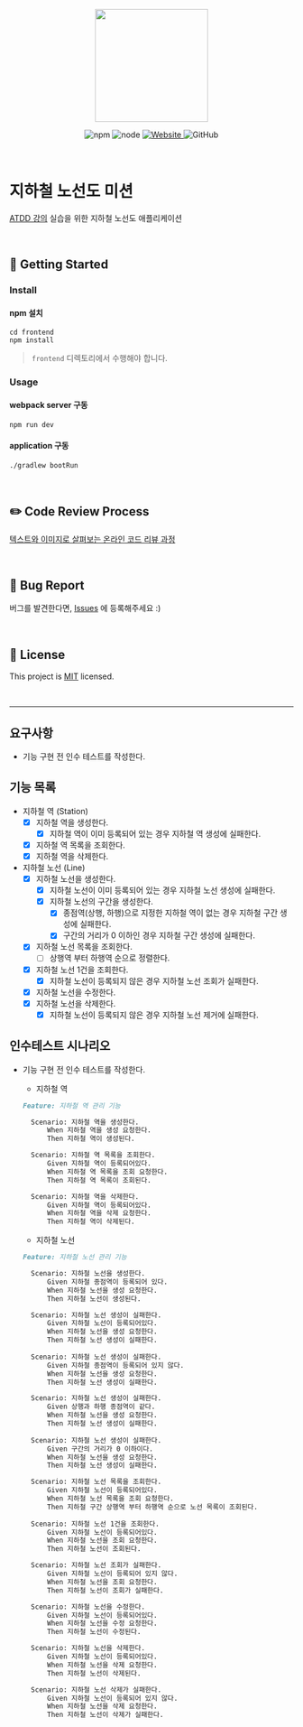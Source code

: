 <p align="center">
    <img width="200px;" src="https://raw.githubusercontent.com/woowacourse/atdd-subway-admin-frontend/master/images/main_logo.png"/>
</p>
<p align="center">
  <img alt="npm" src="https://img.shields.io/badge/npm-%3E%3D%205.5.0-blue">
  <img alt="node" src="https://img.shields.io/badge/node-%3E%3D%209.3.0-blue">
  <a href="https://edu.nextstep.camp/c/R89PYi5H" alt="nextstep atdd">
    <img alt="Website" src="https://img.shields.io/website?url=https%3A%2F%2Fedu.nextstep.camp%2Fc%2FR89PYi5H">
  </a>
  <img alt="GitHub" src="https://img.shields.io/github/license/next-step/atdd-subway-admin">
</p>

<br>

# 지하철 노선도 미션

[ATDD 강의](https://edu.nextstep.camp/c/R89PYi5H) 실습을 위한 지하철 노선도 애플리케이션

<br>

## 🚀 Getting Started

### Install

#### npm 설치

```
cd frontend
npm install
```

> `frontend` 디렉토리에서 수행해야 합니다.

### Usage

#### webpack server 구동

```
npm run dev
```

#### application 구동

```
./gradlew bootRun
```

<br>

## ✏️ Code Review Process

[텍스트와 이미지로 살펴보는 온라인 코드 리뷰 과정](https://github.com/next-step/nextstep-docs/tree/master/codereview)

<br>

## 🐞 Bug Report

버그를 발견한다면, [Issues](https://github.com/next-step/atdd-subway-admin/issues) 에 등록해주세요 :)

<br>

## 📝 License

This project is [MIT](https://github.com/next-step/atdd-subway-admin/blob/master/LICENSE.md) licensed.

<br>

***

## 요구사항

- 기능 구현 전 인수 테스트를 작성한다.

## 기능 목록

- 지하철 역 (Station)
    - [x] 지하철 역을 생성한다.
        - [x] 지하철 역이 이미 등록되어 있는 경우 지하철 역 생성에 실패한다.
    - [x] 지하철 역 목록을 조회한다.
    - [x] 지하철 역을 삭제한다.

- 지하철 노선 (Line)
    - [x] 지하철 노선을 생성한다.
        - [x] 지하철 노선이 이미 등록되어 있는 경우 지하철 노선 생성에 실패한다.
        - [x] 지하철 노선의 구간을 생성한다.
            - [x] 종점역(상행, 하행)으로 지정한 지하철 역이 없는 경우 지하철 구간 생성에 실패한다.
            - [x] 구간의 거리가 0 이하인 경우 지하철 구간 생성에 실패한다.
    - [x] 지하철 노선 목록을 조회한다.
        - [ ] 상행역 부터 하행역 순으로 정렬한다.
    - [x] 지하철 노선 1건을 조회한다.
        - [x] 지하철 노선이 등록되지 않은 경우 지하철 노선 조회가 실패한다.
    - [x] 지하철 노선을 수정한다.
    - [x] 지하철 노선을 삭제한다.
        - [x] 지하철 노선이 등록되지 않은 경우 지하철 노선 제거에 실패한다.

## 인수테스트 시나리오

- 기능 구현 전 인수 테스트를 작성한다.
    - 지하철 역
  ```markdown
  Feature: 지하철 역 관리 기능

    Scenario: 지하철 역을 생성한다.
        When 지하철 역을 생성 요청한다.
        Then 지하철 역이 생성된다.

    Scenario: 지하철 역 목록을 조회한다.
        Given 지하철 역이 등록되어있다.
        When 지하철 역 목록을 조회 요청한다.
        Then 지하철 역 목록이 조회된다.

    Scenario: 지하철 역을 삭제한다.
        Given 지하철 역이 등록되어있다.
        When 지하철 역을 삭제 요청한다.
        Then 지하철 역이 삭제된다.
  ```

    - 지하철 노선
  ```markdown
  Feature: 지하철 노선 관리 기능

    Scenario: 지하철 노선을 생성한다.
        Given 지하철 종점역이 등록되어 있다. 
        When 지하철 노선을 생성 요청한다.
        Then 지하철 노선이 생성된다.
  
    Scenario: 지하철 노선 생성이 실패한다.
        Given 지하철 노선이 등록되어있다.
        When 지하철 노선을 생성 요청한다.
        Then 지하철 노선 생성이 실패한다.
 
    Scenario: 지하철 노선 생성이 실패한다.
        Given 지하철 종점역이 등록되어 있지 않다.
        When 지하철 노선을 생성 요청한다.
        Then 지하철 노선 생성이 실패한다.
  
    Scenario: 지하철 노선 생성이 실패한다.
        Given 상행과 하행 종점역이 같다.
        When 지하철 노선을 생성 요청한다.
        Then 지하철 노선 생성이 실패한다.
    
    Scenario: 지하철 노선 생성이 실패한다.
        Given 구간의 거리가 0 이하이다.
        When 지하철 노선을 생성 요청한다.
        Then 지하철 노선 생성이 실패한다.

    Scenario: 지하철 노선 목록을 조회한다.
        Given 지하철 노선이 등록되어있다.
        When 지하철 노선 목록을 조회 요청한다.
        Then 지하철 구간 상행역 부터 하행역 순으로 노선 목록이 조회된다.
    
    Scenario: 지하철 노선 1건을 조회한다.
        Given 지하철 노선이 등록되어있다.
        When 지하철 노선을 조회 요청한다.
        Then 지하철 노선이 조회된다.
  
    Scenario: 지하철 노선 조회가 실패한다.
        Given 지하철 노선이 등록되어 있지 않다.
        When 지하철 노선을 조회 요청한다.
        Then 지하철 노선이 조회가 실패한다.
  
    Scenario: 지하철 노선을 수정한다.
        Given 지하철 노선이 등록되어있다.
        When 지하철 노선을 수정 요청한다.
        Then 지하철 노선이 수정된다.

    Scenario: 지하철 노선을 삭제한다.
        Given 지하철 노선이 등록되어있다.
        When 지하철 노선을 삭제 요청한다.
        Then 지하철 노선이 삭제된다.
  
    Scenario: 지하철 노선 삭제가 실패한다.
        Given 지하철 노선이 등록되어 있지 않다.
        When 지하철 노선을 삭제 요청한다.
        Then 지하철 노선이 삭제가 실패한다.
  ```